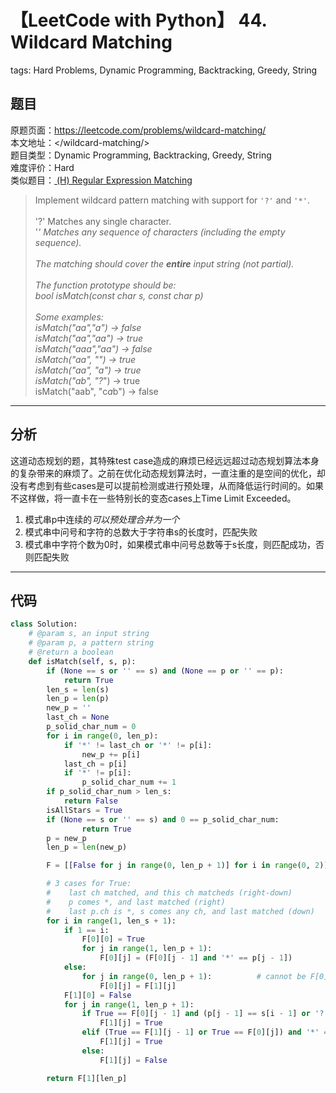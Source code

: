 # 【LeetCode with Python】 44. Wildcard Matching
tags: Hard Problems, Dynamic Programming, Backtracking, Greedy, String

## 题目
原题页面：<https://leetcode.com/problems/wildcard-matching/><br/>
本文地址：<<leetcode-with-python-domain>/wildcard-matching/><br/>
题目类型：Dynamic Programming, Backtracking, Greedy, String<br/>
难度评价：Hard<br/>
类似题目：[ (H) Regular Expression Matching](/regular-expression-matching/)<br/>

> Implement wildcard pattern matching with support for `'?'` and `'*'`.<br/>
><br/>
>     '?' Matches any single character.<br/>
>     '*' Matches any sequence of characters (including the empty sequence).<br/>
><br/>
>     The matching should cover the **entire** input string (not partial).<br/>
><br/>
>     The function prototype should be:<br/>
>     bool isMatch(const char *s, const char *p)<br/>
><br/>
>     Some examples:<br/>
>     isMatch("aa","a") → false<br/>
>     isMatch("aa","aa") → true<br/>
>     isMatch("aaa","aa") → false<br/>
>     isMatch("aa", "*") → true<br/>
>     isMatch("aa", "a*") → true<br/>
>     isMatch("ab", "?*") → true<br/>
>     isMatch("aab", "c*a*b") → false<br/>

<!-- more -->

---
## 分析
这道动态规划的题，其特殊test case造成的麻烦已经远远超过动态规划算法本身的复杂带来的麻烦了。之前在优化动态规划算法时，一直注重的是空间的优化，却没有考虑到有些cases是可以提前检测或进行预处理，从而降低运行时间的。如果不这样做，将一直卡在一些特别长的变态cases上Time Limit Exceeded。<br/>
1. 模式串p中连续的*可以预处理合并为一个*<br/>
2. 模式串中问号和字符的总数大于字符串s的长度时，匹配失败<br/>
3. 模式串中字符个数为0时，如果模式串中问号总数等于s长度，则匹配成功，否则匹配失败<br/>

---
## 代码
``` python
class Solution:
    # @param s, an input string
    # @param p, a pattern string
    # @return a boolean
    def isMatch(self, s, p):
        if (None == s or '' == s) and (None == p or '' == p):
            return True
        len_s = len(s)
        len_p = len(p)
        new_p = ''
        last_ch = None
        p_solid_char_num = 0
        for i in range(0, len_p):
            if '*' != last_ch or '*' != p[i]:
                new_p += p[i]
            last_ch = p[i]
            if '*' != p[i]:
                p_solid_char_num += 1
        if p_solid_char_num > len_s:
            return False
        isAllStars = True
        if (None == s or '' == s) and 0 == p_solid_char_num:
                return True
        p = new_p
        len_p = len(new_p)

        F = [[False for j in range(0, len_p + 1)] for i in range(0, 2)]

        # 3 cases for True:
        #    last ch matched, and this ch matcheds (right-down)
        #    p comes *, and last matched (right)
        #    last p.ch is *, s comes any ch, and last matched (down)
        for i in range(1, len_s + 1):
            if 1 == i:
                F[0][0] = True
                for j in range(1, len_p + 1):
                    F[0][j] = (F[0][j - 1] and '*' == p[j - 1])
            else:
                for j in range(0, len_p + 1):          # cannot be F[0] = F[1]
                    F[0][j] = F[1][j]
            F[1][0] = False
            for j in range(1, len_p + 1):
                if True == F[0][j - 1] and (p[j - 1] == s[i - 1] or '?' == p[j - 1] or '*' == p[j - 1]):
                    F[1][j] = True
                elif (True == F[1][j - 1] or True == F[0][j]) and '*' == p[j - 1]:
                    F[1][j] = True
                else:
                    F[1][j] = False

        return F[1][len_p]
```
